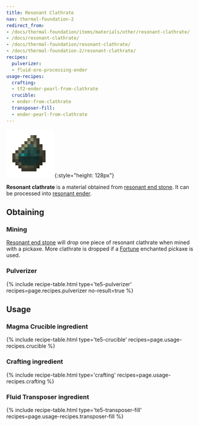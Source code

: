 ```yaml
---
title: Resonant Clathrate
nav: thermal-foundation-2
redirect_from:
- /docs/thermal-foundation/items/materials/other/resonant-clathrate/
- /docs/resonant-clathrate/
- /docs/thermal-foundation/resonant-clathrate/
- /docs/thermal-foundation-2/resonant-clathrate/
recipes:
  pulverizer:
  - fluid-ore-processing-ender
usage-recipes:
  crafting:
  - tf2-ender-pearl-from-clathrate
  crucible:
  - ender-from-clathrate
  transposer-fill:
  - ender-pearl-from-clathrate
---
```


![Resonant clathrate](/assets/images/thermal-foundation-2/clathrate-ender.gif){:style="height: 128px"}


**Resonant clathrate** is a material obtained from [resonant end
stone](/docs/1.12/thermal-foundation-2/resonant-end-stone/). It can be processed into [resonant
ender](/docs/1.12/thermal-foundation-2/resonant-ender/).


Obtaining
---------

### Mining
[Resonant end stone](/docs/1.12/thermal-foundation-2/resonant-end-stone/) will drop one piece of resonant
clathrate when mined with a pickaxe. More clathrate is dropped if a
[Fortune](https://minecraft.gamepedia.com/Fortune) enchanted pickaxe is used.

### Pulverizer
{% include recipe-table.html type='te5-pulverizer' recipes=page.recipes.pulverizer no-result=true %}


Usage
-----

### Magma Crucible ingredient
{% include recipe-table.html type='te5-crucible' recipes=page.usage-recipes.crucible %}

### Crafting ingredient
{% include recipe-table.html type='crafting' recipes=page.usage-recipes.crafting %}

### Fluid Transposer ingredient
{% include recipe-table.html type='te5-transposer-fill' recipes=page.usage-recipes.transposer-fill %}
